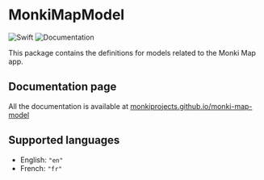 # MonkiMapModel

![Swift](https://github.com/MonkiProjects/monki-map-model/workflows/Swift/badge.svg)
![Documentation](https://github.com/MonkiProjects/monki-map-model/workflows/Documentation/badge.svg)

This package contains the definitions for models related to the Monki Map app.

## Documentation page

All the documentation is available at [monkiprojects.github.io/monki-map-model](https://monkiprojects.github.io/monki-map-model/)

## Supported languages

* English: `"en"`
* French: `"fr"`
